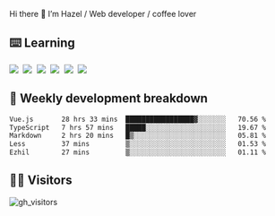 
Hi there 👋 I’m Hazel / Web developer / coffee lover

## ⌨️ Learning

<samp>
 <a href="https://github.com/vuejs/core"><img src="https://api.iconify.design/logos:vue.svg" /></a>
  <a href="https://github.com/vuejs/core"><img src="https://api.iconify.design/logos:react.svg" /></a>
  <a href="https://github.com/solidjs/solid"><img src="https://api.iconify.design/logos:solidjs.svg" /></a>
  <a href="https://github.com/vitejs/vite"><img src="https://api.iconify.design/logos:vitejs.svg" /></a>
  <a href="https://github.com/microsoft/TypeScript"><img src="https://api.iconify.design/logos:typescript-icon.svg" /></a> 
  <a href="https://github.com/unocss/unocss"><img src="https://api.iconify.design/logos:unocss.svg" /></a>
  

</samp>


## 🦀 Weekly development breakdown

<!--START_SECTION:waka-->

```txt
Vue.js       28 hrs 33 mins  █████████████████▓░░░░░░░   70.56 %
TypeScript   7 hrs 57 mins   █████░░░░░░░░░░░░░░░░░░░░   19.67 %
Markdown     2 hrs 20 mins   █▒░░░░░░░░░░░░░░░░░░░░░░░   05.81 %
Less         37 mins         ▒░░░░░░░░░░░░░░░░░░░░░░░░   01.53 %
Ezhil        27 mins         ▒░░░░░░░░░░░░░░░░░░░░░░░░   01.11 %
```

<!--END_SECTION:waka-->
## 👬🏻 Visitors

![gh_visitors](https://profile-counter.glitch.me/Hazel-Lin/count.svg)

